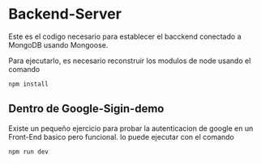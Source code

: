# Backend-Server

Este es el codigo necesario para establecer el bacckend conectado a MongoDB usando Mongoose.

Para ejecutarlo, es necesario reconstruir los modulos de node usando el comando 

```
npm install
```

## Dentro de Google-Sigin-demo
Existe un pequeño ejercicio para probar la autenticacion de google en un Front-End basico pero funcional.
lo puede ejecutar con el comando

```
npm run dev
```